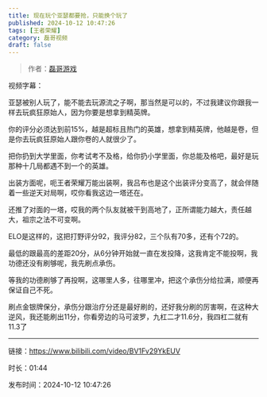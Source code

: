 ```yaml
---
title: 现在玩个亚瑟都要抢，只能换个玩了
published: 2024-10-12 10:47:26
tags: [王者荣耀]
category: 磊哥视频
draft: false
---
```



> 作者：[磊哥游戏](https://space.bilibili.com/268941858?spm_id_from=333.788.upinfo.head.click)

视频字幕：

亚瑟被别人玩了，能不能去玩源流之子啊，那当然是可以的，不过我建议你跟我一样去玩疯狂原始人，因为你要是想拿到精英牌。

你的评分必须达到前15%，越是超标且热门的英雄，想拿到精英牌，他越是卷，但是你去玩疯狂原始人跟你卷的人就很少了。

把你扔到大学里面，你考试考不及格，给你扔小学里面，你总能及格吧，最好是玩那种十几局都遇不到一个的英雄。

出装方面呢，呃王者荣耀万能出装啊，我吕布也是这个出装评分变高了，就会伴随着一些逆天对局啊，哎你看我这边一塔还在。

还推了对面的一塔，哎我的两个队友就被干到高地了，正所谓能力越大，责任越大，祖宗之法不可变啊。

ELO是这样的，这把打野评分92，我评分82，三个队有70多，还有个72的。

最低的跟最高的差距20分，从6分钟开始就一直在发投降，这我肯定不能投啊，我功德还没有刷够呢，我先刷点承伤。

等我的功德刷够了再投啊，这哪里人多，往哪里冲，把这个承伤分给拉满，顺便再保证自己不死。

刷点金银牌保分，承伤分跟治疗分还是最好刷的，还好我分刷的厉害啊，在这种大逆风，我还能刷出11分，你看旁边的马可波罗，九杠二才11.6分，我四杠二就有11.3了

---

链接：https://www.bilibili.com/video/BV1Fv29YkEUV

时长：01:44

发布时间：2024-10-12 10:47:26
